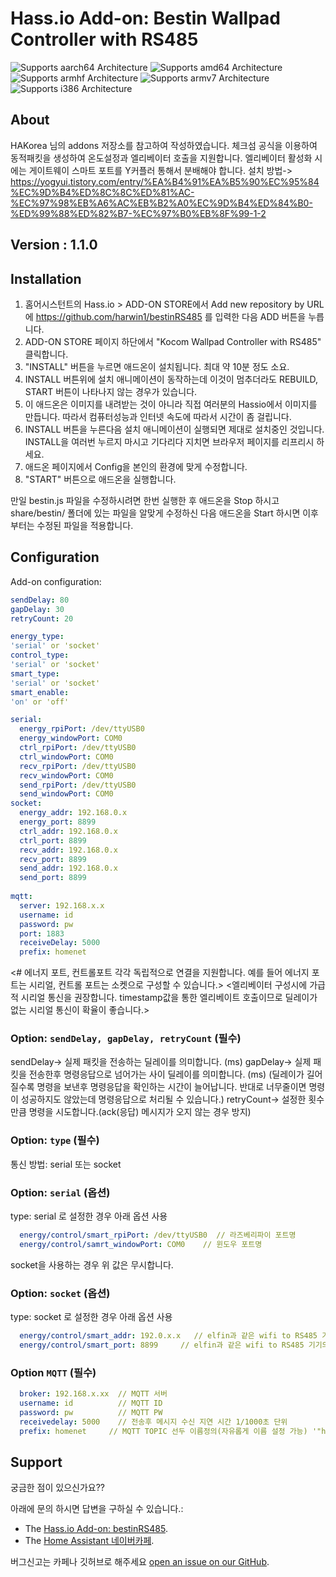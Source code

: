 # Hass.io Add-on: Bestin Wallpad Controller with RS485 

![Supports aarch64 Architecture][aarch64-shield] ![Supports amd64 Architecture][amd64-shield] ![Supports armhf Architecture][armhf-shield] ![Supports armv7 Architecture][armv7-shield] ![Supports i386 Architecture][i386-shield]

## About
HAKorea 님의 addons 저장소를 참고하여 작성하였습니다.
체크섬 공식을 이용하여 동적패킷을 생성하여 온도설정과 엘리베이터 호출을 지원합니다.
엘리베이터 활성화 시에는 게이트웨이 스마트 포트를 Y커플러 통해서 분배해야 합니다.
설치 방법-> 
https://yogyui.tistory.com/entry/%EA%B4%91%EA%B5%90%EC%95%84%EC%9D%B4%ED%8C%8C%ED%81%AC-%EC%97%98%EB%A6%AC%EB%B2%A0%EC%9D%B4%ED%84%B0-%ED%99%88%ED%82%B7-%EC%97%B0%EB%8F%99-1-2

## Version : 1.1.0

## Installation

1. 홈어시스턴트의 Hass.io > ADD-ON STORE에서 Add new repository by URL에 https://github.com/harwin1/bestinRS485 를 입력한 다음 ADD 버튼을 누릅니다.
2. ADD-ON STORE 페이지 하단에서 "Kocom Wallpad Controller with RS485" 클릭합니다.
3. "INSTALL" 버튼을 누르면 애드온이 설치됩니다. 최대 약 10분 정도 소요. 
4. INSTALL 버튼위에 설치 애니메이션이 동작하는데 이것이 멈추더라도 REBUILD, START 버튼이 나타나지 않는 경우가 있습니다.
5. 이 애드온은 이미지를 내려받는 것이 아니라 직접 여러분의 Hassio에서 이미지를 만듭니다. 따라서 컴퓨터성능과 인터넷 속도에 따라서 시간이 좀 걸립니다. 
6. INSTALL 버튼을 누른다음 설치 애니메이션이 실행되면 제대로 설치중인 것입니다. INSTALL을 여러번 누르지 마시고 기다리다 지치면 브라우저 페이지를 리프리시 하세요. 
7. 애드온 페이지에서 Config을 본인의 환경에 맞게 수정합니다.
8. "START" 버튼으로 애드온을 실행합니다.

만일 bestin.js 파일을 수정하시려면 한번 실행한 후 애드온을 Stop 하시고 share/bestin/ 폴더에 있는 파일을 알맞게 수정하신 다음 애드온을 Start 하시면 이후부터는 수정된 파일을 적용합니다.

## Configuration

Add-on configuration:

```yaml
sendDelay: 80 
gapDelay: 30 
retryCount: 20

energy_type:
'serial' or 'socket'
control_type:
'serial' or 'socket'
smart_type:
'serial' or 'socket'
smart_enable:
'on' or 'off'

serial:
  energy_rpiPort: /dev/ttyUSB0
  energy_windowPort: COM0
  ctrl_rpiPort: /dev/ttyUSB0
  ctrl_windowPort: COM0
  recv_rpiPort: /dev/ttyUSB0
  recv_windowPort: COM0
  send_rpiPort: /dev/ttyUSB0
  send_windowPort: COM0
socket:
  energy_addr: 192.168.0.x
  energy_port: 8899
  ctrl_addr: 192.168.0.x
  ctrl_port: 8899  
  recv_addr: 192.168.0.x
  recv_port: 8899
  send_addr: 192.168.0.x
  send_port: 8899  
  
mqtt:
  server: 192.168.x.x
  username: id
  password: pw
  port: 1883
  receiveDelay: 5000
  prefix: homenet
```
<# 에너지 포트, 컨트롤포트 각각 독립적으로 연결을 지원합니다. 예를 들어 에너지 포트는 시리얼, 컨트롤 포트는 소켓으로 구성할 수 있습니다.>
<엘리베이터 구성시에 가급적 시리얼 통신을 권장합니다. timestamp값을 통한 엘리베이트 호출이므로 딜레이가 없는 시리얼 통신이 확율이 좋습니다.>
### Option: `sendDelay, gapDelay, retryCount` (필수)
sendDelay-> 실제 패킷을 전송하는 딜레이를 의미합니다. (ms)
gapDelay-> 실제 패킷을 전송한후 명령응답으로 넘어가는 사이 딜레이를 의미합니다. (ms)
(딜레이가 길어질수록 명령을 보낸후 명령응답을 확인하는 시간이 늘어납니다. 반대로 너무줄이면 명령이 성공하지도 않았는데 명령응답으로 처리될 수 있습니다.)
retryCount-> 설정한 횟수만큼 명령을 시도합니다.(ack(응답) 메시지가 오지 않는 경우 방지)

### Option: `type` (필수)
통신 방법: serial 또는 socket 

### Option: `serial` (옵션)
type: serial 로 설정한 경우 아래 옵션 사용
```yaml
  energy/control/smart_rpiPort: /dev/ttyUSB0  // 라즈베리파이 포트명
  energy/control/samrt_windowPort: COM0    // 윈도우 포트명
```
socket을 사용하는 경우 위 값은 무시합니다.

### Option: `socket` (옵션) 
type: socket 로 설정한 경우 아래 옵션 사용
```yaml
  energy/control/smart_addr: 192.0.x.x   // elfin과 같은 wifi to RS485 기기의 ip 주소
  energy/control/smart_port: 8899     // elfin과 같은 wifi to RS485 기기의 port 주소
```

### Option `MQTT` (필수)
```yaml
  broker: 192.168.x.xx  // MQTT 서버
  username: id          // MQTT ID
  password: pw          // MQTT PW
  receivedelay: 5000	// 전송후 메시지 수신 지연 시간 1/1000초 단위
  prefix: homenet     // MQTT TOPIC 선두 이름정의(자유롭게 이름 설정 가능) '"homenet"/Light1/power1/command'-> 'bestin/Light1/power1/command'
```

## Support

궁금한 점이 있으신가요??

아래에 문의 하시면 답변을 구하실 수 있습니다.:

- The [Hass.io Add-on: bestinRS485][github].
- The [Home Assistant 네이버카페][forum].

버그신고는 카페나 깃허브로 해주세요 [open an issue on our GitHub][issue].

[forum]: https://cafe.naver.com/koreassistant
[github]: https://github.com/harwin1/bestinRS485
[issue]: https://github.com/harwin1/bestinRS485/issues
[aarch64-shield]: https://img.shields.io/badge/aarch64-yes-green.svg
[amd64-shield]: https://img.shields.io/badge/amd64-yes-green.svg
[armhf-shield]: https://img.shields.io/badge/armhf-yes-green.svg
[armv7-shield]: https://img.shields.io/badge/armv7-yes-green.svg
[i386-shield]: https://img.shields.io/badge/i386-yes-green.svg
